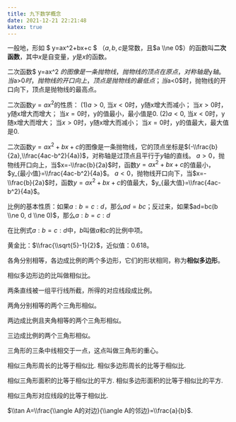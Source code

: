 ```yaml
---
title: 九下数学概念
date: 2021-12-21 22:21:48
katex: true
---
```

一般地，形如 $ y=ax^2+bx+c $ （$a, b, c$是常数，且$a \\ne 0$）的函数叫**二次函数**，其中$x$是自变量，$y$是$x$的函数。

二次函数$ y=ax^2 $的图像是一条抛物线，抛物线的顶点在原点，对称轴是$y$轴。
当$a>0$时，抛物线的开口向上，顶点是抛物线的最低点；
当$a<0$时，抛物线的开口向下，顶点是抛物线的最高点。

二次函数$y=ax^2$的性质：
(1)$a>0$,
当$x<0$时，y随x增大而减小；
当$x>0$时，y随x增大而增大；
当$x=0$时，y的值最小，最小值是0.
(2)$a<0$,
当$x<0$时，y随x增大而增大；
当$x>0$时，y随x增大而减小；
当$x=0$时，y的值最大，最大值是0.

二次函数$y=ax^2+bx+c$的图像是一条抛物线，它的顶点坐标是$(-\\frac{b}{2a},\\frac{4ac-b^2}{4a})$，对称轴是过顶点且平行于$y$轴的直线。
$a>0$，抛物线开口向上，当$x=-\\frac{b}{2a}$时，函数$y=ax^2+bx+c$的值最小，$y_{最小值}=\\frac{4ac-b^2}{4a}$。
$a<0$，抛物线开口向下，当$x=-\\frac{b}{2a}$时，函数$y=ax^2+bx+c$的值最大，$y_{最大值}=\\frac{4ac-b^2}{4a}$。

比例的基本性质：如果$a:b=c:d$，那么$ad=bc$；反过来，如果$ad=bc(b \\ne 0, d \\ne 0)$，那么$a:b=c:d$

在比例式$a:b=c:d$中，$b$叫做$a$和$c$的比例中项。

黄金比：$\\frac{\\sqrt{5}-1}{2}$，近似值：0.618。

各角分别相等，各边成比例的两个多边形，它们的形状相同，称为**相似多边形**。

相似多边形边的比叫做相似比。

两条直线被一组平行线所截，所得的对应线段成比例。

两角分别相等的两个三角形相似。

两边成比例且夹角相等的两个三角形相似。

三边成比例的两个三角形相似。

三角形的三条中线相交于一点，这点叫做三角形的重心。

相似三角形周长的比等于相似比.
相似多边形周长的比等于相似比.

相似三角形面积的比等于相似比的平方.
相似多边形面积的比等于相似比的平方.

相似三角形对应线段的比等于相似比.

$\\tan A=\\frac{\\angle A的对边}{\\angle A的邻边}=\\frac{a}{b}$.
